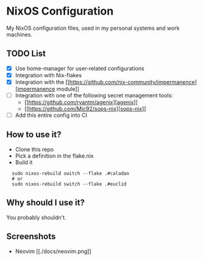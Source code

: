 # NixOS Configuration

My NixOS configuration files, used in my personal systems and work machines.

## TODO List

   - [X] Use home-manager for user-related configurations
   - [X] Integration with Nix-flakes
   - [X] Integration with the [[https://github.com/nix-community/impermanence][impermanence module]]
   - [ ] Integration with one of the following secret management tools:
     - [[https://github.com/ryantm/agenix][agenix]]
     - [[https://github.com/Mic92/sops-nix][sops-nix]]
   - [ ] Add this entire config into CI

## How to use it?

   - Clone this repo
   - Pick a definition in the flake.nix
   - Build it

```shell
  sudo nixos-rebuild switch --flake .#caladan
  # or
  sudo nixos-rebuild switch --flake .#euclid
```

## Why should I use it?

You probably shouldn't.

## Screenshots

- Neovim
[[./docs/neovim.png]]
